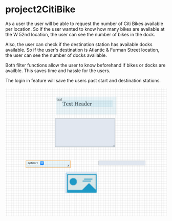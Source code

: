 # project2CitiBike

As a user the user will be able to request the number of Citi Bikes available per location. So if the user wanted to know how many bikes are available at the W 52nd location, the user can see the number of bikes in the dock.

Also, the user can check if the destination station has available docks available. So if the user's destination is Atlantic & Furman Street location, the user can see the number of docks available.

Both filter functions allow the user to know beforehand if bikes or docks are availble. This saves time and hassle for the users.

The login in feature will save the users past start and destination stations.



![alt text](screenshots/HP.png "Home Page")
